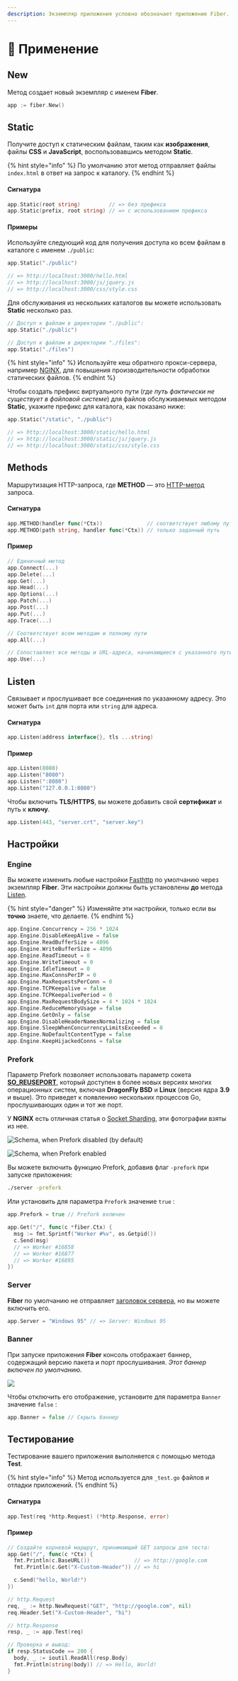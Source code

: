```yaml
---
description: Экземпляр приложения условно обозначает приложение Fiber.
---
```


# 🚀 Применение

## New

Метод создает новый экземпляр с именем **Fiber**.

```go
app := fiber.New()
```

## Static

Получите доступ к статическим файлам, таким как **изображения**, файлы **CSS** и **JavaScript**, воспользовавшись методом **Static**.

{% hint style="info" %}
По умолчанию этот метод отправляет файлы `index.html` в ответ на запрос к каталогу.
{% endhint %}

#### Сигнатура

```go
app.Static(root string)         // => без префикса
app.Static(prefix, root string) // => с использованием префикса
```

#### Примеры

Используйте следующий код для получения доступа ко всем файлам в каталоге с именем `./public`:

```go
app.Static("./public")

// => http://localhost:3000/hello.html
// => http://localhost:3000/js/jquery.js
// => http://localhost:3000/css/style.css
```

Для обслуживания из нескольких каталогов вы можете использовать **Static** несколько раз.

```go
// Доступ к файлам в директории "./public":
app.Static("./public")

// Доступ к файлам в директории "./files":
app.Static("./files")
```

{% hint style="info" %}
Используйте кеш обратного прокси-сервера, например [NGINX,](https://www.nginx.com/resources/wiki/start/topics/examples/reverseproxycachingexample/) для повышения производительности обработки статических файлов.
{% endhint %}

Чтобы создать префикс виртуального пути \(_где путь фактически не существует в файловой системе_\) для файлов обслуживаемых методом **Static**, укажите префикс для каталога, как показано ниже:

```go
app.Static("/static", "./public")

// => http://localhost:3000/static/hello.html
// => http://localhost:3000/static/js/jquery.js
// => http://localhost:3000/static/css/style.css
```

## Methods

Маршрутизация HTTP-запроса, где **METHOD** — это [HTTP-метод](https://developer.mozilla.org/en-US/docs/Web/HTTP/Methods) запроса.

#### Сигнатура

```go
app.METHOD(handler func(*Ctx))              // соответствует любому пути
app.METHOD(path string, handler func(*Ctx)) // только заданный путь
```

#### Пример

```go
// Единичный метод
app.Connect(...)
app.Delete(...)
app.Get(...)
app.Head(...)
app.Options(...)
app.Patch(...)
app.Post(...)
app.Put(...)
app.Trace(...)

// Соответствует всем методам и полному пути
app.All(...)

// Сопоставляет все методы и URL-адреса, начинающиеся с указанного пути
app.Use(...)
```

## Listen

Связывает и прослушивает все соединения по указанному адресу. Это может быть `int` для порта или `string` для адреса.

#### Сигнатура

```go
app.Listen(address interface{}, tls ...string)
```

#### Пример

```go
app.Listen(8080)
app.Listen("8080")
app.Listen(":8080")
app.Listen("127.0.0.1:8080")
```

Чтобы включить **TLS/HTTPS**, вы можете добавить свой **сертификат** и путь к **ключу**.

```go
app.Listen(443, "server.crt", "server.key")
```

## Настройки

### Engine

Вы можете изменить любые настройки [Fasthttp](https://github.com/valyala/fasthttp/blob/master/server.go#L150) по умолчанию через экземпляр **Fiber**. Эти настройки должны быть установлены **до** метода [Listen](application.md#listen).

{% hint style="danger" %}
Изменяйте эти настройки, только если вы **точно** знаете, что делаете.
{% endhint %}

```go
app.Engine.Concurrency = 256 * 1024
app.Engine.DisableKeepAlive = false
app.Engine.ReadBufferSize = 4096
app.Engine.WriteBufferSize = 4096
app.Engine.ReadTimeout = 0
app.Engine.WriteTimeout = 0
app.Engine.IdleTimeout = 0
app.Engine.MaxConnsPerIP = 0
app.Engine.MaxRequestsPerConn = 0
app.Engine.TCPKeepalive = false
app.Engine.TCPKeepalivePeriod = 0
app.Engine.MaxRequestBodySize = 4 * 1024 * 1024
app.Engine.ReduceMemoryUsage = false
app.Engine.GetOnly = false
app.Engine.DisableHeaderNamesNormalizing = false
app.Engine.SleepWhenConcurrencyLimitsExceeded = 0
app.Engine.NoDefaultContentType = false
app.Engine.KeepHijackedConns = false
```

### Prefork

Параметр Prefork позволяет использовать параметр сокета [**SO\_REUSEPORT**](https://lwn.net/Articles/542629/), который доступен в более новых версиях многих операционных систем, включая **DragonFly BSD** и **Linux** \(версия ядра **3.9** и выше\). Это приведет к появлению нескольких процессов Go, прослушивающих один и тот же порт.

У **NGINX** есть отличная статья о [Socket Sharding](https://www.nginx.com/blog/socket-sharding-nginx-release-1-9-1/), эти фотографии взяты из нее.

![Schema, when Prefork disabled \(by default\)](https://cdn.wp.nginx.com/wp-content/uploads/2015/05/Slack-for-iOS-Upload-1-e1432652484191.png)

![Schema, when Prefork enabled](https://cdn.wp.nginx.com/wp-content/uploads/2015/05/Slack-for-iOS-Upload-e1432652376641.png)

Вы можете включить функцию Prefork, добавив флаг `-prefork`  при запуске приложения:

```bash
./server -prefork
```

Или установить для параметра `Prefork`  значение `true` :

```go
app.Prefork = true // Prefork включен

app.Get("/", func(c *fiber.Ctx) {
  msg := fmt.Sprintf("Worker #%v", os.Getpid())
  c.Send(msg)
  // => Worker #16858
  // => Worker #16877
  // => Worker #16895
})
```

### Server

**Fiber** по умолчанию не отправляет [заголовок сервера](https://developer.mozilla.org/en-US/docs/Web/HTTP/Headers/Server), но вы можете включить его.

```go
app.Server = "Windows 95" // => Server: Windows 95
```

### Banner

При запуске приложения **Fiber** консоль отображает баннер, содержащий версию пакета и порт прослушивания. _Этот баннер включен по умолчанию._

![](.gitbook/assets/screenshot-2020-02-08-at-13.18.27.png)

Чтобы отключить его отображение, установите для параметра `Banner`  значение `false` :

```go
app.Banner = false // Скрыть баннер
```

## Тестирование

Тестирование вашего приложения выполняется с помощью метода **Test**.

{% hint style="info" %}
Метод используется для `_test.go` файлов и отладки приложений.
{% endhint %}

#### Сигнатура

```go
app.Test(req *http.Request) (*http.Response, error)
```

#### Пример

```go
// Создайте корневой маршрут, принимающий GET запросы для теста:
app.Get("/", func(c *Ctx) {
  fmt.Println(c.BaseURL())              // => http://google.com
  fmt.Println(c.Get("X-Custom-Header")) // => hi

  c.Send("hello, World!")
})

// http.Request
req, _ := http.NewRequest("GET", "http://google.com", nil)
req.Header.Set("X-Custom-Header", "hi")

// http.Response
resp, _ := app.Test(req)

// Проверка и вывод:
if resp.StatusCode == 200 {
  body, _ := ioutil.ReadAll(resp.Body)
  fmt.Println(string(body)) // => Hello, World!
}
```

